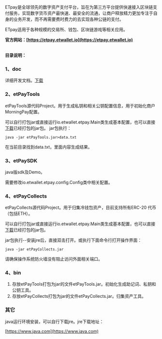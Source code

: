 ETpay是全球领先的数字资产支付平台，旨在为第三方平台提供快速接入区块链支付服务，实现数字货币资产最快速、最安全的流通，让商户释放精力更加专注于自身的业务开发，而不再需要费时费力的去实现各种公链的支付。 

ETpay适用于各种规模的交易所、钱包、区块链游戏等相关应用。

**官方网站：[https://etpay.etwallet.io](https://etpay.etwallet.io)**
<br><br>

**目录说明：**
### 1、doc
详细开发文档。[下载](https://github.com/eostoken/etpay/raw/master/doc/ETpay%E5%BC%80%E5%8F%91%E6%96%87%E6%A1%A3.docx)

### 2、etPayTools
etPayTools源代码Project。用于生成私钥和相关公钥配置信息，用于初始化商户MorningPay配置。

可以自行打包jar或直接运行io.etwallet.etpay.Main类生成基本配置，也可以直接[下载](https://github.com/eostoken/etpay/raw/master/bin/etPayTools.jar)已经打包的jar包。
jar包执行：
```
java -jar etPayTools.jar>data.txt 
```

在当前目录找到data.txt，里面内容生成结果。

### 3、etPaySDK
java版sdk及Demo。

需要修改io.etwallet.etpay.config.Config类中相关配置。

### 4、etPayCollects
   etPayCollects源代码Project。用于归集冷钱包资产，目前支持所有ERC-20 代币（包括ETH）。
   
   可以自行打包jar或直接运行io.etwallet.etpay.Main类生成基本配置，也可以直接[下载](https://github.com/eostoken/etpay/raw/master/bin/etPayCollects.jar)已经打包的jar包。
   
   jar包执行--安装jre后，直接双击打开。或执行下面命令行打开操作界面：
   
```
java -jar etPayCollects.jar
```
   
   请确保操作系统防火墙没有阻止访问外面相关端口。

### 4、bin
1. 存放etPayTools打包为jar的文件etPayTools.jar。初始化生成助记词、私钥和公钥工具。
2. 存放etPayCollects打包为jar的文件etPayCollects.jar。归集资产工具。

### 其它
java运行环境安装，可以自行下载jre。jre下载地址：

[https://www.java.com](https://www.java.com)
